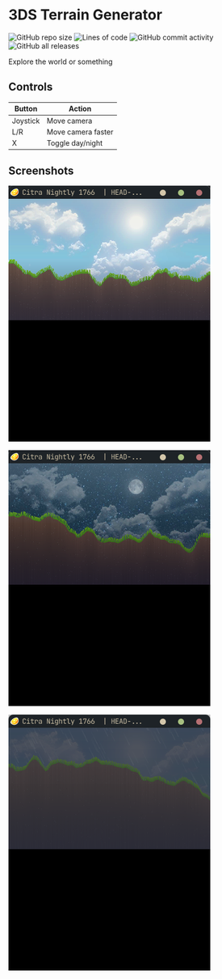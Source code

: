 # 3DS Terrain Generator

![GitHub repo size](https://img.shields.io/github/repo-size/morefoxbeans/3DS-Terrain-Gen?style=for-the-badge)
![Lines of code](https://img.shields.io/tokei/lines/github/morefoxbeans/3DS-Terrain-Gen?style=for-the-badge)
![GitHub commit activity](https://img.shields.io/github/commit-activity/m/morefoxbeans/3DS-Terrain-Gen?style=for-the-badge)
![GitHub all releases](https://img.shields.io/github/downloads/morefoxbeans/3DS-Terrain-Gen/total?style=for-the-badge)

Explore the world or something

## Controls

|Button|Action|
|-|-|
|Joystick|Move camera|
|L/R|Move camera faster|
|X|Toggle day/night|

## Screenshots

![Daytime](screenshots/day.png)

![Night](screenshots/night.png)

![Raining](screenshots/rain.png)
